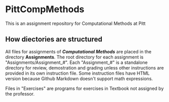 # PittCompMethods
This is an assignment repository for Computational Methods at Pitt

## How diectories are structured

All files for assignments of ***Computational Methods*** are placed in the directory **Assignments**. The root directory for each assignment is "Assignments/Assignment_#". Each "Assignment_#" is a standalone directory for review, demostration and grading unless other instructions are provided in its own instruction file. Some instruction files have HTML version because Github Markdown doesn't support math expressions.

Files in "Exercises" are programs for exercises in Textbook not assigned by the professor.